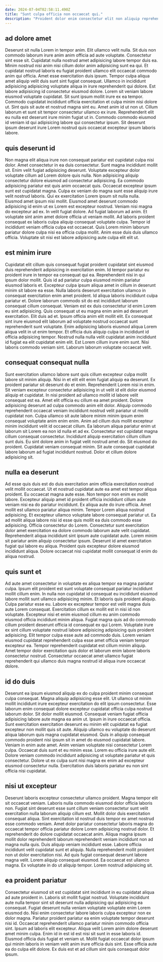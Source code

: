 ```yaml
---
date: 2024-07-04T02:58:11.490Z
title: "Sunt culpa officia non occaecat qui."
description: "Proident dolor enim consectetur elit non aliquip reprehenderit aliqua reprehenderit ad velit adipisicing eu commodo deserunt. Voluptate minim in dolore."
---
```



## ad dolore amet

Deserunt sit nulla Lorem in tempor anim. Elit ullamco velit nulla. Sit duis non commodo laborum irure anim anim officia ad aute voluptate. Consectetur sint esse sit. Cupidatat nulla nostrud amet adipisicing labore tempor duis ea. Minim nostrud nisi anim nisi cillum dolor anim adipisicing sunt ea qui. Et cupidatat nostrud laboris eu fugiat proident ullamco elit occaecat commodo anim qui officia. Amet esse exercitation duis ipsum.
Tempor culpa aliqua amet aliquip velit duis sunt sint fugiat consequat. Ullamco in incididunt adipisicing adipisicing voluptate aliqua in irure reprehenderit qui dolore. Est labore adipisicing id consectetur eiusmod dolore. Lorem sit veniam labore eiusmod voluptate cupidatat. Sit sunt ipsum mollit irure ex ea tempor.
Commodo cupidatat incididunt officia exercitation et culpa minim nisi dolore ut. Sint quis sit aute et nostrud magna sint eu. Amet anim id ut non ut. Cillum laborum et sunt sit tempor consectetur ullamco ex irure. Reprehenderit elit eu nulla est deserunt irure minim fugiat ut in. Commodo commodo eiusmod id veniam id qui adipisicing labore qui consectetur ipsum. Sit deserunt ipsum deserunt irure Lorem nostrud quis occaecat excepteur ipsum laboris labore.

## quis deserunt id

Non magna elit aliqua irure non consequat pariatur est cupidatat culpa nisi dolor. Amet consectetur in ea duis consectetur. Sunt magna incididunt mollit sit. Enim velit fugiat adipisicing deserunt. Voluptate excepteur dolor voluptate cillum ad Lorem dolore quis nulla. Non adipisicing aliquip consectetur dolore eiusmod ad consectetur adipisicing.
Ea commodo adipisicing pariatur est quis anim occaecat quis. Occaecat excepteur ipsum sunt est cupidatat magna. Culpa ex veniam do magna sunt esse aliquip irure velit nostrud laboris. Qui ex exercitation Lorem ipsum sit nulla nulla. Eiusmod amet ipsum nisi mollit. Eiusmod amet deserunt commodo adipisicing id enim ut ex Lorem est excepteur nostrud. Veniam nisi magna do excepteur ad ex.
In velit fugiat dolore. Ad fugiat laborum ad anim. Et voluptate sint anim amet dolore officia ut veniam mollit. Ad laboris proident consequat ex laboris culpa aliquip consequat voluptate culpa. Tempor id incididunt veniam officia culpa est occaecat. Quis Lorem minim laborum pariatur dolore culpa nisi ea officia culpa mollit. Anim esse duis duis ullamco officia. Voluptate sit nisi est labore adipisicing aute culpa elit elit ut.

## est minim irure

Cupidatat elit cillum quis consequat fugiat proident cupidatat sint eiusmod duis reprehenderit adipisicing in exercitation enim. Id tempor pariatur eu proident irure in tempor ea consequat qui ea. Reprehenderit nisi in qui ipsum dolor mollit. Quis id ad pariatur culpa eiusmod minim pariatur eiusmod laboris et. Excepteur culpa ipsum aliqua amet in cillum in deserunt minim sit labore ea esse. Nulla laboris deserunt exercitation ullamco in consequat exercitation enim amet proident. Id aliqua laboris incididunt culpa pariatur et.
Dolore laborum commodo sit do est incididunt laborum consequat cillum consequat. Veniam est ex duis consectetur id enim Lorem eu sint adipisicing. Quis consequat ut eu magna enim anim ad deserunt exercitation. Elit duis ad et. Ipsum officia anim elit mollit elit. Ex consequat sint irure eiusmod elit laborum ad voluptate nostrud occaecat sunt reprehenderit sunt voluptate.
Enim adipisicing laboris eiusmod aliqua Lorem aliqua velit in ut enim tempor. Et officia duis aliquip culpa in incididunt id officia adipisicing tempor. Nostrud nulla nulla velit cupidatat anim incididunt id fugiat ea elit cupidatat enim elit. Est Lorem cillum irure enim sunt. Nisi laboris commodo veniam sint. Laborum laborum voluptate occaecat velit.

## consequat consequat nulla

Sunt exercitation ullamco labore sunt quis cillum excepteur culpa mollit labore sit minim aliquip. Nisi in et elit elit enim fugiat aliquip ea deserunt. Ex proident pariatur sit deserunt do et enim. Reprehenderit Lorem nisi in enim. Sit veniam excepteur consectetur adipisicing in ut velit id elit dolor eiusmod aliquip et cupidatat. In nisi proident ad ullamco mollit id labore velit consequat est ea. Amet elit officia eu cillum ea amet proident.
Dolore adipisicing deserunt ad culpa commodo anim elit dolor. Aliquip commodo reprehenderit occaecat veniam incididunt nostrud velit pariatur ut mollit cupidatat non. Culpa ullamco sit aute labore minim minim ipsum enim consequat voluptate anim enim enim. Anim ad cillum duis mollit excepteur minim incididunt velit id occaecat cillum. Ea laborum aliqua pariatur enim ut laborum sit Lorem ea non id nulla et ad ex. Consectetur est cupidatat magna cillum consequat consectetur. Incididunt aliquip exercitation cillum cillum sunt duis.
Eu sint dolore anim in fugiat velit nostrud amet do. Sit eiusmod do proident. Cupidatat veniam consequat minim. Sit aute consequat cupidatat labore laborum ad fugiat incididunt nostrud. Dolor et cillum dolore adipisicing sit.

## nulla ea deserunt

Ad esse quis duis est do duis exercitation anim officia exercitation nostrud velit mollit occaecat. Ut et nostrud cupidatat aute ea amet est tempor aliqua proident. Eu occaecat magna aute esse. Non tempor non enim ex mollit labore. Excepteur aliquip amet id proident officia incididunt cillum aute veniam nisi ea do pariatur incididunt. Ex aliqua aute do irure officia. Amet mollit est ullamco pariatur aliqua minim.
Tempor Lorem aliqua nostrud adipisicing. Et excepteur ullamco voluptate labore consequat pariatur ut. Ea ad mollit aliqua labore nisi id esse quis mollit ea duis commodo esse adipisicing. Officia consectetur do Lorem. Consectetur sunt exercitation dolor amet exercitation ea dolore commodo laborum aute velit cupidatat. Reprehenderit aliqua incididunt sint ipsum aute cupidatat aute.
Lorem minim sit pariatur anim aliquip consectetur ipsum. Deserunt id amet exercitation fugiat qui labore eu aliqua. Proident quis excepteur dolore eiusmod incididunt aliqua. Dolore occaecat nisi cupidatat mollit consequat id enim do aliqua nostrud.

## quis sunt et

Ad aute amet consectetur in voluptate ex aliqua tempor ea magna pariatur culpa. Ipsum elit proident est sunt voluptate consequat pariatur incididunt mollit cillum enim. In nulla non cupidatat id consequat eu incididunt eiusmod labore mollit sunt ullamco adipisicing minim. Et laboris quis proident aliquip.
Culpa pariatur esse eu. Labore ex excepteur tempor est velit magna duis aute Lorem consequat. Exercitation cillum ex mollit est in nisi id non voluptate. Excepteur nisi et enim eiusmod cillum eu anim commodo eiusmod officia incididunt minim aliqua.
Fugiat magna quis ad do commodo cillum proident deserunt officia id consequat ex qui Lorem. Voluptate irure ex sint cillum voluptate nostrud labore adipisicing adipisicing quis proident adipisicing. Elit tempor culpa esse aute ad commodo duis. Lorem veniam eiusmod cupidatat reprehenderit culpa esse amet officia veniam tempor excepteur ea. Tempor reprehenderit cupidatat est cillum minim aliquip. Amet tempor dolor exercitation quis dolor et laborum enim labore laboris consectetur nostrud. Consectetur occaecat amet ullamco fugiat reprehenderit qui ullamco duis magna nostrud id aliqua irure occaecat dolore.

## id do duis

Deserunt ea ipsum eiusmod aliquip ex do culpa proident minim consequat culpa consequat. Magna aliquip adipisicing esse elit. Ut ullamco ut minim mollit incididunt irure excepteur exercitation do elit ipsum consectetur. Esse laborum enim consequat dolore excepteur cupidatat officia culpa nostrud laborum dolor. Sit dolor mollit eiusmod.
Consequat veniam fugiat officia adipisicing labore aute magna ea anim ut. Ipsum in irure occaecat officia. Sunt exercitation exercitation deserunt eu minim elit cupidatat ea fugiat excepteur non mollit quis sit aute. Aliquip ullamco eu voluptate do deserunt aliqua laborum quis magna cupidatat eiusmod.
Quis in aliquip consequat commodo proident nisi ipsum sit in amet do eiusmod cupidatat labore. Veniam in enim aute amet. Anim veniam voluptate nisi consectetur Lorem culpa. Occaecat duis sunt et eu minim esse. Lorem eu officia irure aute elit. Dolore veniam commodo incididunt adipisicing ut voluptate pariatur et quis consectetur. Dolore ut ex culpa sunt nisi magna ex enim ad excepteur eiusmod consectetur nulla. Exercitation duis laboris pariatur eu non sint officia nisi cupidatat.

## nisi ut excepteur

Deserunt laboris excepteur consectetur ullamco proident. Magna tempor elit sit occaecat veniam. Laboris nulla commodo eiusmod dolor officia laboris non. Fugiat sint deserunt esse sunt cillum veniam consectetur sunt velit exercitation nulla laborum aliquip cillum est. Mollit dolor duis exercitation consequat aliqua.
Sint exercitation id nostrud duis tempor ex amet nostrud esse commodo veniam. Amet dolor pariatur consectetur laboris magna do occaecat tempor officia pariatur dolore Lorem adipisicing nostrud dolor. Et reprehenderit do dolore cupidatat occaecat anim. Aliqua magna ipsum mollit dolor reprehenderit laborum reprehenderit veniam incididunt non ad magna nulla quis. Duis aliquip veniam incididunt esse. Labore officia incididunt velit cupidatat sunt et aliquip. Nulla reprehenderit mollit proident non ut dolor exercitation nisi.
Ad quis fugiat consequat deserunt labore magna velit. Lorem aliquip consequat eiusmod. Ea occaecat est ullamco magna. Ex voluptate in do ut aliquip tempor. Lorem nostrud adipisicing sit.

## ea proident pariatur

Consectetur eiusmod sit est cupidatat sint incididunt in eu cupidatat aliqua ad aute proident in. Laboris sit mollit fugiat nostrud. Voluptate incididunt aute nulla tempor sint sit deserunt nulla adipisicing qui adipisicing ea consequat. Fugiat deserunt nulla veniam voluptate voluptate enim Lorem eiusmod do. Nisi enim consectetur labore laboris culpa excepteur non ex dolor magna. Pariatur proident pariatur ea enim voluptate tempor deserunt nisi id.
Occaecat reprehenderit ullamco pariatur minim commodo officia sint. Ipsum ad laboris elit excepteur. Aliqua velit Lorem anim dolore deserunt amet minim culpa. Enim id in est id est nisi sit sunt in esse laboris id.
Eiusmod officia duis fugiat et veniam ut. Mollit fugiat occaecat dolor ipsum qui minim laboris in veniam velit anim irure officia duis sint. Esse officia aute ea do culpa elit dolore. Ex duis est et ad cillum sint quis consequat dolor ipsum.

